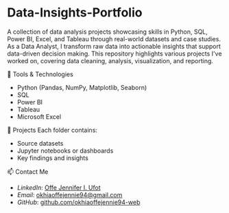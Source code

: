 # Data-Insights-Portfolio
A collection of data analysis projects showcasing skills in Python, SQL, Power BI, Excel, and Tableau through real-world datasets and case studies.
As a Data Analyst, I transform raw data into actionable insights that support data-driven decision making. This repository highlights various projects I've worked on, covering data cleaning, analysis, visualization, and reporting.

💼 Tools & Technologies
- Python (Pandas, NumPy, Matplotlib, Seaborn)
- SQL
- Power BI
- Tableau
- Microsoft Excel

📁 Projects
Each folder contains:
- Source datasets
- Jupyter notebooks or dashboards
- Key findings and insights

📫 Contact Me
- *LinkedIn*: [Offe Jennifer I. Ufot]((https://www.linkedin.com/in/offe-i-ufot-024728369/))
- *Email*: okhiaoffejennie94@gmail.com
- *GitHub*: [github.com/okhiaoffejennie94-web](https://github.com/okhiaoffejennie94-web)

